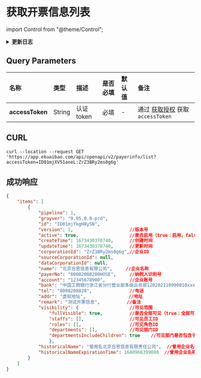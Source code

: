 # 获取开票信息列表

import Control from "@theme/Control";

<Control
method="GET"
url="/api/openapi/v2/payerinfo/list"
/>

<details>
  <summary><b>更新日志</b></summary>
  <div>

[**1.13.0**](/docs/open-api/notice/update-log#1122) -> 🆕 新增了本接口。<br/>

  </div>
</details>

## Query Parameters

| 名称 | 类型 | 描述 | 是否必填 | 默认值 | 备注 |
| :--- | :--- | :--- | :--- |:--- | :--- |
| **accessToken** | String | 认证token | 必填 | -  | 通过 [获取授权](/docs/open-api/getting-started/auth) 获取 `accessToken` |

## CURL
```shell
curl --location --request GET 'https://app.ekuaibao.com/api/openapi/v2/payerinfo/list?accessToken=ID01mjXV51aneL:ZrZ3BRy2ms0g6g'
```

## 成功响应
```json
{
    "items": [
        {
            "pipeline": 1,
            "grayver": "9.95.0.0-prd",
            "id": "ID01mjYkgH8y5N",
            "version": 1,                     //版本号
            "active": true,                   //是否启用（true：启用，false：停用）
            "createTime": 1673430378740,      //创建时间
            "updateTime": 1673430378740,      //更新时间
            "corporationId": "ZrZ3BRy2ms0g6g",//企业ID
            "sourceCorporationId": null,      
            "dataCorporationId": null,
            "name": "北京合思信息有限公司",     //企业名称
            "payerNo": "80082088200HOSE",     //纳税人识别号
            "account": "12345678900",         //企业账号
            "bank": "中国工商银行浙江省分行营业部本级业务部120202110990010xxxx", //开户行
            "tel": "8008208820",              //电话
            "addr": "虚拟地址",                //地址
            "remark": "测试开票信息",          //备注
            "visibility": {                   //可见范围
                "fullVisible": true,          //是否全部可见（true：全部可见，false：指定人员可见）
                "staffs": [],                 //可见员工ID
                "roles": [],                  //可见角色ID
                "departments": [],            //可见部门ID
                "departmentsIncludeChildren": true    //可见部门是否包含子部门（true：是，false：否）
                },
            "historicalName": "曾用名北京合思信息有限责任公司",  //曾用企业名称
            "historicalNameExpirationTime": 1640966399000  //曾用企业名称失效时间
        } 
    ]
}
```
